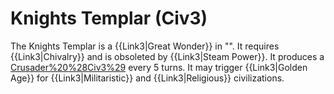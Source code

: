 # Knights Templar (Civ3)

The Knights Templar is a {{Link3|Great Wonder}} in "". It requires {{Link3|Chivalry}} and is obsoleted by {{Link3|Steam Power}}. It produces a [Crusader%20%28Civ3%29](Crusader) every 5 turns. It may trigger {{Link3|Golden Age}} for {{Link3|Militaristic}} and {{Link3|Religious}} civilizations.